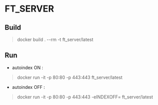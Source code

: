 # FT_SERVER

## Build
> docker build . --rm -t ft_server/latest

## Run
- autoindex ON :
> docker run -it -p 80:80 -p 443:443 ft_server/latest

- autoindex OFF :
> docker run -it -p 80:80 -p 443:443 -eINDEXOFF= ft_server/latest
